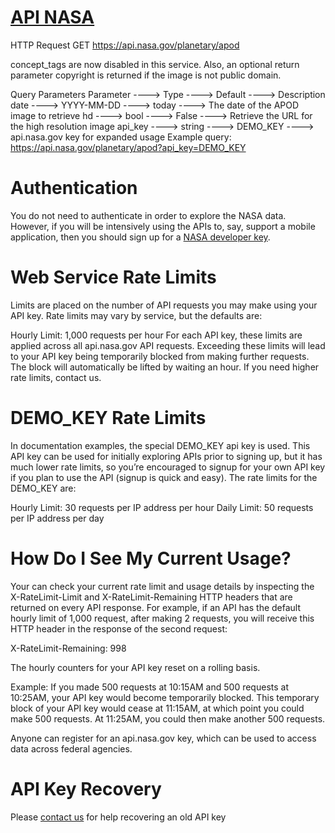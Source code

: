 # [API NASA](https://api.nasa.gov/)

HTTP Request
GET https://api.nasa.gov/planetary/apod

concept_tags are now disabled in this service. Also, an optional return parameter copyright is returned if the image is not public domain.

Query Parameters
Parameter ---->  Type ---->  Default ---->  Description
date ----> YYYY-MM-DD ----> today ----> The date of the APOD image to retrieve
hd ----> bool ----> False ----> Retrieve the URL for the high resolution image
api_key ----> string ----> DEMO_KEY ----> api.nasa.gov key for expanded usage
Example query: https://api.nasa.gov/planetary/apod?api_key=DEMO_KEY


# Authentication
You do not need to authenticate in order to explore the NASA data. However, if you will be intensively using the APIs to, say, support a mobile application, then you should sign up for a [NASA developer key](https://api.nasa.gov/#signUp).

# Web Service Rate Limits
Limits are placed on the number of API requests you may make using your API key. Rate limits may vary by service, but the defaults are:

Hourly Limit: 1,000 requests per hour
For each API key, these limits are applied across all api.nasa.gov API requests. Exceeding these limits will lead to your API key being temporarily blocked from making further requests. The block will automatically be lifted by waiting an hour. If you need higher rate limits, contact us.

# DEMO_KEY Rate Limits
In documentation examples, the special DEMO_KEY api key is used. This API key can be used for initially exploring APIs prior to signing up, but it has much lower rate limits, so you’re encouraged to signup for your own API key if you plan to use the API (signup is quick and easy). The rate limits for the DEMO_KEY are:

Hourly Limit: 30 requests per IP address per hour
Daily Limit: 50 requests per IP address per day

# How Do I See My Current Usage?
Your can check your current rate limit and usage details by inspecting the X-RateLimit-Limit and X-RateLimit-Remaining HTTP headers that are returned on every API response. For example, if an API has the default hourly limit of 1,000 request, after making 2 requests, you will receive this HTTP header in the response of the second request:

X-RateLimit-Remaining: 998

The hourly counters for your API key reset on a rolling basis.

Example: If you made 500 requests at 10:15AM and 500 requests at 10:25AM, your API key would become temporarily blocked. This temporary block of your API key would cease at 11:15AM, at which point you could make 500 requests. At 11:25AM, you could then make another 500 requests.

Anyone can register for an api.nasa.gov key, which can be used to access data across federal agencies.

# API Key Recovery
Please [contact us](nasa-data@lists.arc.nasa.gov) for help recovering an old API key